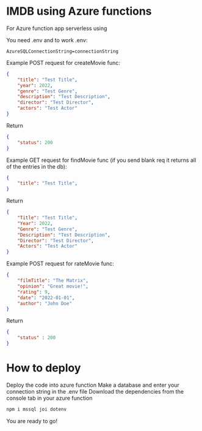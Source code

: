 # IMDB using Azure functions
For Azure function app serverless using 

You need .env and to work .env:
```env
AzureSQLConnectionString=connectionString
```
Example POST request for createMovie func:
```json
{
    "title": "Test Title",
    "year": 2022,
    "genre": "Test Genre",
    "description": "Test Description",
    "director": "Test Director",
    "actors": "Test Actor"
}
```
Return
```json
{
    "status": 200
}
```
Example GET request for findMovie func (if you send blank req it returns all of the entries in the db):
```json
{
    "title": "Test Title",
}
```
Return
```json
{
    "Title": "Test Title",
    "Year": 2022,
    "Genre": "Test Genre",
    "Description": "Test Description",
    "Director": "Test Director",
    "Actors": "Test Actor"
}
```
Example POST request for rateMovie func:
```json
{
    "filmTitle": "The Matrix",
    "opinion": "Great movie!",
    "rating": 9,
    "date": "2022-01-01",
    "author": "John Doe"
}
```
Return
```json
{
    "status" : 200
}
```

# How to deploy
Deploy the code into azure function
Make a database and enter your connection string in the .env file
Download the dependencies from the console tab in your azure function
```cmd
npm i mssql joi dotenv
```
You are ready to go!